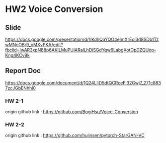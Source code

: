 # HW2 Voice Conversion

## Slide 
https://docs.google.com/presentation/d/1lKdhQaYQO4elmXrEoi3d8SDb1TzwMNcOBr9_oMXvPKA/edit?fbclid=IwAR3xpN88p6AKjLMuPUiARalLhDiSGdYqw6LabgXotOpDZQUop-Kng4KCv9k

## Report Doc
https://docs.google.com/document/d/1Q24LIjD5dtQCRceFi32Gwj7_271c8837zcJGbENhhl0

### HW 2-1
origin github link : https://github.com/BogiHsu/Voice-Conversion

### HW 2-2
origin github link : https://github.com/hujinsen/pytorch-StarGAN-VC
